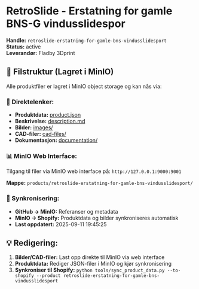 # RetroSlide - Erstatning for gamle BNS-G vindusslidespor

**Handle:** `retroslide-erstatning-for-gamle-bns-vindusslidesport`  
**Status:** active  
**Leverandør:** Fladby 3Dprint

## 📁 Filstruktur (Lagret i MinIO)

Alle produktfiler er lagret i MinIO object storage og kan nås via:

### 🔗 Direktelenker:
- **Produktdata:** [product.json](http://127.0.0.1:9000/products/retroslide-erstatning-for-gamle-bns-vindusslidesport/product.json)
- **Beskrivelse:** [description.md](http://127.0.0.1:9000/products/retroslide-erstatning-for-gamle-bns-vindusslidesport/description.md)
- **Bilder:** [images/](http://127.0.0.1:9000/products/retroslide-erstatning-for-gamle-bns-vindusslidesport/images/)
- **CAD-filer:** [cad-files/](http://127.0.0.1:9000/products/retroslide-erstatning-for-gamle-bns-vindusslidesport/cad-files/)
- **Dokumentasjon:** [documentation/](http://127.0.0.1:9000/products/retroslide-erstatning-for-gamle-bns-vindusslidesport/documentation/)

### 📊 MinIO Web Interface:
Tilgang til filer via MinIO web interface på:
`http://127.0.0.1:9000:9001`

**Mappe:** `products/retroslide-erstatning-for-gamle-bns-vindusslidesport/`

### 🔄 Synkronisering:
- **GitHub → MinIO:** Referanser og metadata
- **MinIO → Shopify:** Produktdata og bilder synkroniseres automatisk
- **Last oppdatert:** 2025-09-11 19:45:25

## 💡 Redigering:
1. **Bilder/CAD-filer:** Last opp direkte til MinIO via web interface
2. **Produktdata:** Rediger JSON-filer i MinIO og kjør synkronisering
3. **Synkroniser til Shopify:** `python tools/sync_product_data.py --to-shopify --product retroslide-erstatning-for-gamle-bns-vindusslidesport`
